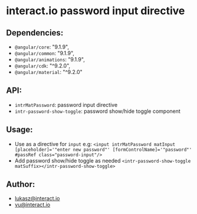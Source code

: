 # interact.io password input directive
## Dependencies:
* `@angular/core`: "9.1.9",
* `@angular/common`: "9.1.9",
* `@angular/animations`: "9.1.9",
* `@angular/cdk`: "^9.2.0",
* `@angular/material`: "^9.2.0"
## API:
* `intrMatPassword`: password input directive
* `intr-password-show-toggle`: password show/hide toggle component
## Usage:
* Use as a directive for `input` e.g: `<input intrMatPassword matInput [placeholder]='"enter new password"' [formControlName]='"password"' #passRef class="password-input"/>`
* Add password show/hide toggle as needed `<intr-password-show-toggle matSuffix></intr-password-show-toggle>`
## Author:
* lukasz@interact.io
* vu@interact.io
